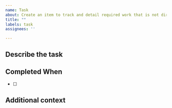 ```yaml
---
name: Task
about: Create an item to track and detail required work that is not directly attached to a story or bug.
title: ""
labels: task
assignees: ''

---
```


## Describe the task
<!--A clear and concise description of the task.-->

## Completed When
<!-- Create tick boxes for all the sub items required for the task to meet its purpose, if only 1, then create only 1.-->
- [ ] <!--e.g. Buy Paint -->

## Additional context
<!--Add any other context about the task. Such as why it is required-->
